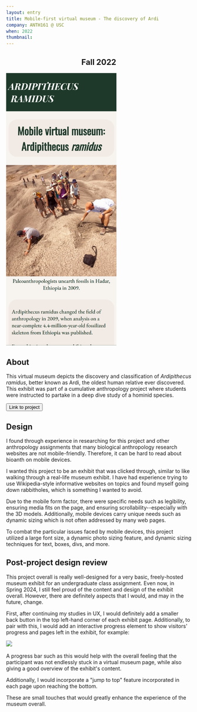```yaml
---
layout: entry
title: Mobile-first virtual museum - The discovery of Ardi
company: ANTH161 @ USC
when: 2022
thumbnail:
---
```

<h2 style="text-align: center">Fall 2022</h2>
<img src="/assets/images/ardi.png" alt="Paleoanthropologists unearth fossils in Hadar, Ethiopia in 2009." width="300px">

## About
This virtual museum depicts the discovery and classification of <i>Ardipithecus ramidus</i>, better known as Ardi, the oldest human relative ever discovered. This exhibit was part of a cumulative anthropology project where students were instructed to partake in a deep dive study of a  hominid species.

<button onclick="window.location.href='https://hanaedonnelly.github.io/ardipithecus-ramidus/index.html'" class="story-button" id="cockpit-app-redesign">Link to project</button>

## Design 
I found through  experience in researching for this project and other anthropology assignments that many biological anthropology research websites are not mobile-friendly. Therefore, it can be hard to read about bioanth on mobile devices.

I wanted this project to be an exhibit that was clicked through, similar to like walking through a real-life museum exhibit. I have had experience trying to use Wikipedia-style informative websites on topics and found myself going down rabbitholes, which is something I wanted to avoid.

Due to the mobile form factor, there were specific needs such as legibility, ensuring media fits on the page, and ensuring scrollability--especially with the 3D models. Additionally, mobile devices carry unique needs such as dynamic sizing which is not often addressed by many web pages.

To combat the particular issues faced by mobile devices, this project utilized a large font size, a dynamic photo sizing feature, and dynamic sizing techniques for text, boxes, divs, and more. 

## Post-project design review
This project overall is really well-designed for a very basic, freely-hosted museum exhibit for an undergraduate class assignment. Even now, in Spring 2024, I still feel proud of the content and design of the exhibit overall. However, there are definitely aspects that I would, and may in the future, change.

First, after continuing my studies in UX, I would definitely add a smaller back button in the top left-hand corner of each exhibit page. Additionally, to pair with this, I would add an interactive progress element to show visitors' progress and pages left in the exhibit, for example:

<img src="https://devrecipes.net/wp-content/uploads/2021/04/Screen-Shot-2021-04-24-at-20.52.00.png" width="300px">

A progress bar such as this would help with the overall feeling that the participant was not endlessly stuck in a virtual museum page, while also giving a good overview of the exhibit's content.

Additionally, I would incorporate a "jump to top" feature incorporated in each page upon reaching the bottom.

These are small touches that would greatly enhance the experience of the museum overall.


